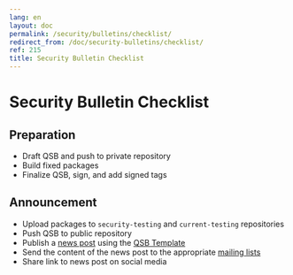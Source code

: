 ```yaml
---
lang: en
layout: doc
permalink: /security/bulletins/checklist/
redirect_from: /doc/security-bulletins/checklist/
ref: 215
title: Security Bulletin Checklist
---
```


# Security Bulletin Checklist

## Preparation

* Draft QSB and push to private repository
* Build fixed packages
* Finalize QSB, sign, and add signed tags

## Announcement

* Upload packages to `security-testing` and `current-testing` repositories
* Push QSB to public repository
* Publish a [news post](/news/) using the [QSB Template](/security/bulletins/template/)
* Send the content of the news post to the appropriate [mailing lists](/support/) 
* Share link to news post on social media
